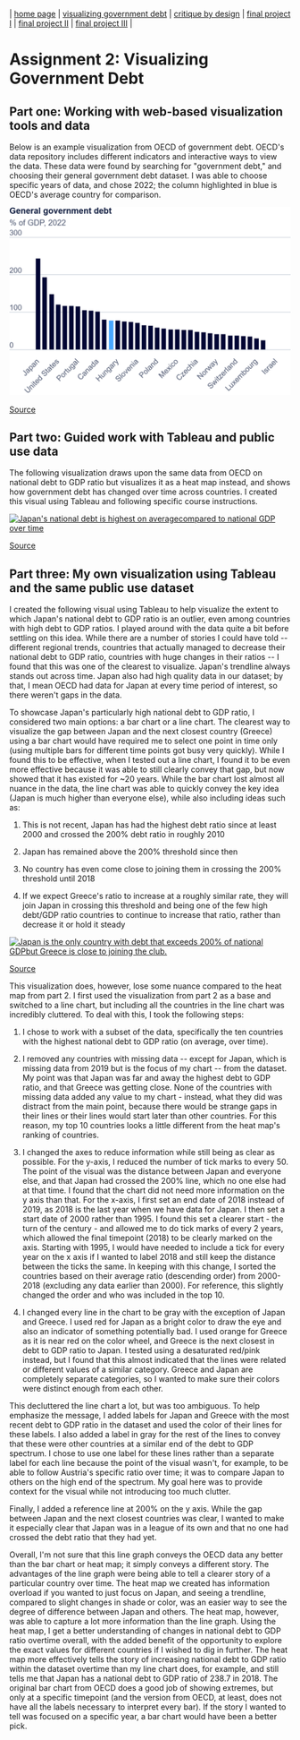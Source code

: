 | [home page](https://sarah1giordano.github.io/Giordano-Data-Viz/) | [visualizing government debt](visualizing-government-debt) | [critique by design](critique-by-design) | [final project I](final-project-part-one) | [final project II](final-project-part-two) | [final project III](final-project-part-three) |

# Assignment 2: Visualizing Government Debt
## Part one: Working with web-based visualization tools and data

Below is an example visualization from OECD of government debt. OECD's data repository includes different indicators and interactive ways to view the data. These data were found by searching for "government debt," and choosing their general government debt dataset. I was able to choose specific years of data, and chose 2022; the column highlighted in blue is OECD's average country for comparison. 

<img src="Government Debt OECD.png.png" width="600"/>

[Source](https://www.oecd.org/en/data/indicators/general-government-debt.html?oecdcontrol-3122613a85-var3=2022&oecdcontrol-0b0bb95ebb-var1=OECD_REP%7CCAN%7CCHL%7CCOL%7CCRI%7CMEX%7CUSA%7CGBR%7CTUR%7CCHE%7CSWE%7CESP%7CSVN%7CSVK%7CPRT%7CPOL%7CNOR%7CNZL%7CNLD%7CLUX%7CLTU%7CLVA%7CKOR%7CJPN%7CITA%7CISR%7CIRL%7CISL%7CHUN%7CGRC%7CDEU%7CFRA%7CFIN%7CEST%7CDNK%7CCZE%7CBEL%7CAUT%7CAUS)


## Part two: Guided work with Tableau and public use data

The following visualization draws upon the same data from OECD on national debt to GDP ratio but visualizes it as a heat map instead, and shows how government debt has changed over time across countries. I created this visual using Tableau and following specific course instructions.

<div class='tableauPlaceholder' id='viz1730429999806' style='position: relative'><noscript><a href='#'><img alt='Japan&#39;s national debt is highest on averagecompared to national GDP over time ' src='https:&#47;&#47;public.tableau.com&#47;static&#47;images&#47;Na&#47;NationalDebttoGDP&#47;NationalDebttoGDP&#47;1_rss.png' style='border: none' /></a></noscript><object class='tableauViz'  style='display:none;'><param name='host_url' value='https%3A%2F%2Fpublic.tableau.com%2F' /> <param name='embed_code_version' value='3' /> <param name='site_root' value='' /><param name='name' value='NationalDebttoGDP&#47;NationalDebttoGDP' /><param name='tabs' value='no' /><param name='toolbar' value='yes' /><param name='static_image' value='https:&#47;&#47;public.tableau.com&#47;static&#47;images&#47;Na&#47;NationalDebttoGDP&#47;NationalDebttoGDP&#47;1.png' /> <param name='animate_transition' value='yes' /><param name='display_static_image' value='yes' /><param name='display_spinner' value='yes' /><param name='display_overlay' value='yes' /><param name='display_count' value='yes' /><param name='language' value='en-US' /><param name='filter' value='publish=yes' /></object></div>                
<script type='text/javascript'>                    
  var divElement = document.getElementById('viz1730429999806');                  
  var vizElement = divElement.getElementsByTagName('object')[0];                   
  vizElement.style.width='100%';vizElement.style.height=(divElement.offsetWidth*0.75)+'px';
  var scriptElement = document.createElement('script');
  scriptElement.src = 'https://public.tableau.com/javascripts/api/viz_v1.js';
  vizElement.parentNode.insertBefore(scriptElement, vizElement);
</script>

[Source](https://www.oecd.org/en/data/indicators/general-government-debt.html?oecdcontrol-3122613a85-var3=2022&oecdcontrol-0b0bb95ebb-var1=OECD_REP%7CCAN%7CCHL%7CCOL%7CCRI%7CMEX%7CUSA%7CGBR%7CTUR%7CCHE%7CSWE%7CESP%7CSVN%7CSVK%7CPRT%7CPOL%7CNOR%7CNZL%7CNLD%7CLUX%7CLTU%7CLVA%7CKOR%7CJPN%7CITA%7CISR%7CIRL%7CISL%7CHUN%7CGRC%7CDEU%7CFRA%7CFIN%7CEST%7CDNK%7CCZE%7CBEL%7CAUT%7CAUS)

## Part three: My own visualization using Tableau and the same public use dataset

I created the following visual using Tableau to help visualize the extent to which Japan's national debt to GDP ratio is an outlier, even among countries with high debt to GDP ratios. I played around with the data quite a bit before settling on this idea. While there are a number of stories I could have told -- different regional trends, countries that actually managed to decrease their national debt to GDP ratio, countries with huge changes in their ratios -- I found that this was one of the clearest to visualize. Japan's trendline always stands out across time. Japan also had high quality data in our dataset; by that, I mean OECD had data for Japan at every time period of interest, so there weren't gaps in the data. 

To showcase Japan's particularly high national debt to GDP ratio, I considered two main options: a bar chart or a line chart. The clearest way to visualize the gap between Japan and the next closest country (Greece) using a bar chart would have required me to select one point in time only (using multiple bars for different time points got busy very quickly). While I found this to be effective, when I tested out a line chart, I found it to be even more effective because it was able to still clearly convey that gap, but now showed that it has existed for ~20 years. While the bar chart lost almost all nuance in the data, the line chart was able to quickly convey the key idea (Japan is much higher than everyone else), while also including ideas such as:

  1) This is not recent, Japan has had the highest debt ratio since at least 2000 and crossed the 200% debt ratio in roughly 2010
    
  2) Japan has remained above the 200% threshold since then
    
  3) No country has even come close to joining them in crossing the 200% threshold until 2018
    
  4) If we expect Greece's ratio to increase at a roughly similar rate, they will join Japan in crossing this threshold and being one of the few high debt/GDP ratio countries to continue to increase that ratio, rather than decrease it or hold it steady
    



<div class='tableauPlaceholder' id='viz1730479334343' style='position: relative'><noscript><a href='#'><img alt='Japan is the only country with debt that exceeds 200% of national GDPbut Greece is close to joining the club. ' src='https:&#47;&#47;public.tableau.com&#47;static&#47;images&#47;Go&#47;GovernmentDebtVisualization-Japancrosses200&#47;JapanVisualization&#47;1_rss.png' style='border: none' /></a></noscript><object class='tableauViz'  style='display:none;'><param name='host_url' value='https%3A%2F%2Fpublic.tableau.com%2F' /> <param name='embed_code_version' value='3' /> <param name='site_root' value='' /><param name='name' value='GovernmentDebtVisualization-Japancrosses200&#47;JapanVisualization' /><param name='tabs' value='no' /><param name='toolbar' value='yes' /><param name='static_image' value='https:&#47;&#47;public.tableau.com&#47;static&#47;images&#47;Go&#47;GovernmentDebtVisualization-Japancrosses200&#47;JapanVisualization&#47;1.png' /> <param name='animate_transition' value='yes' /><param name='display_static_image' value='yes' /><param name='display_spinner' value='yes' /><param name='display_overlay' value='yes' /><param name='display_count' value='yes' /><param name='language' value='en-US' /><param name='filter' value='publish=yes' /></object></div>                
<script type='text/javascript'>                    
  var divElement = document.getElementById('viz1730479334343');                    
  var vizElement = divElement.getElementsByTagName('object')[0];                    
  vizElement.style.width='100%';vizElement.style.height=(divElement.offsetWidth*0.75)+'px';                    
  var scriptElement = document.createElement('script');                    
  scriptElement.src = 'https://public.tableau.com/javascripts/api/viz_v1.js';                    
  vizElement.parentNode.insertBefore(scriptElement, vizElement);                
</script>

[Source](https://www.oecd.org/en/data/indicators/general-government-debt.html?oecdcontrol-3122613a85-var3=2022&oecdcontrol-0b0bb95ebb-var1=OECD_REP%7CCAN%7CCHL%7CCOL%7CCRI%7CMEX%7CUSA%7CGBR%7CTUR%7CCHE%7CSWE%7CESP%7CSVN%7CSVK%7CPRT%7CPOL%7CNOR%7CNZL%7CNLD%7CLUX%7CLTU%7CLVA%7CKOR%7CJPN%7CITA%7CISR%7CIRL%7CISL%7CHUN%7CGRC%7CDEU%7CFRA%7CFIN%7CEST%7CDNK%7CCZE%7CBEL%7CAUT%7CAUS)

This visualization does, however, lose some nuance compared to the heat map from part 2. I first used the visualization from part 2 as a base and switched to a line chart, but including all the countries in the line chart was incredibly cluttered. To deal with this, I took the following steps:

1) I chose to work with a subset of the data, specifically the ten countries with the highest national debt to GDP ratio (on average, over time).
   
2) I removed any countries with missing data -- except for Japan, which is missing data from 2019 but is the focus of my chart -- from the dataset. My point was that Japan was far and away the highest debt to GDP ratio, and that Greece was getting close. None of the countries with missing data added any value to my chart - instead, what they did was distract from the main point, because there would be strange gaps in their lines or their lines would start later than other countries. For this reason, my top 10 countries looks a little different from the heat map's ranking of countries.
   
3) I changed the axes to reduce information while still being as clear as possible. For the y-axis, I reduced the number of tick marks to every 50. The point of the visual was the distance between Japan and everyone else, and that Japan had crossed the 200% line, which no one else had at that time. I found that the chart did not need more information on the y axis than that. For the x-axis, I first set an end date of 2018 instead of 2019, as 2018 is the last year when we have data for Japan. I then set a start date of 2000 rather than 1995. I found this set a clearer start - the turn of the century - and allowed me to do tick marks of every 2 years, which allowed the final timepoint (2018) to be clearly marked on the axis. Starting with 1995, I would have needed to include a tick for every year on the x axis if I wanted to label 2018 and still keep the distance between the ticks the same. In keeping with this change, I sorted the countries based on their average ratio (descending order) from 2000-2018 (excluding any data earlier than 2000). For reference, this slightly changed the order and who was included in the top 10.
   
4) I changed every line in the chart to be gray with the exception of Japan and Greece. I used red for Japan as a bright color to draw the eye and also an indicator of something potentially bad. I used orange for Greece as it is near red on the color wheel, and Greece is the next closest in debt to GDP ratio to Japan. I tested using a desaturated red/pink instead, but I found that this almost indicated that the lines were related or different values of a similar category. Greece and Japan are completely separate categories, so I wanted to make sure their colors were distinct enough from each other.


This decluttered the line chart a lot, but was too ambiguous. To help emphasize the message, I added labels for Japan and Greece with the most recent debt to GDP ratio in the dataset and used the color of their lines for these labels. I also added a label in gray for the rest of the lines to convey that these were other countries at a similar end of the debt to GDP spectrum. I chose to use one label for these lines rather than a separate label for each line because the point of the visual wasn't, for example, to be able to follow Austria's specific ratio over time; it was to compare Japan to others on the high end of the spectrum. My goal here was to provide context for the visual while not introducing too much clutter.

Finally, I added a reference line at 200% on the y axis. While the gap between Japan and the next closest countries was clear, I wanted to make it especially clear that Japan was in a league of its own and that no one had crossed the debt ratio that they had yet. 

Overall, I'm not sure that this line graph conveys the OECD data any better than the bar chart or heat map; it simply conveys a different story. The advantages of the line graph were being able to tell a clearer story of a particular country over time. The heat map we created has information overload if you wanted to just focus on Japan, and seeing a trendline, compared to slight changes in shade or color, was an easier way to see the degree of difference between Japan and others. The heat map, however, was able to capture a lot more information than the line graph. Using the heat map, I get a better understanding of changes in national debt to GDP ratio overtime overall, with the added benefit of the opportunity to explore the exact values for different countries if I wished to dig in further. The heat map more effectively tells the story of increasing national debt to GDP ratio within the dataset overtime than my line chart does, for example, and still tells me that Japan has a national debt to GDP ratio of 238.7 in 2018. The original bar chart from OECD does a good job of showing extremes, but only at a specific timepoint (and the version from OECD, at least, does not have all the labels necessary to interpret every bar). If the story I wanted to tell was focused on a specific year, a bar chart would have been a better pick. 


